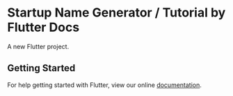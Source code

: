 # Startup Name Generator / Tutorial by Flutter Docs

A new Flutter project.

## Getting Started

For help getting started with Flutter, view our online
[documentation](https://flutter.io/).
